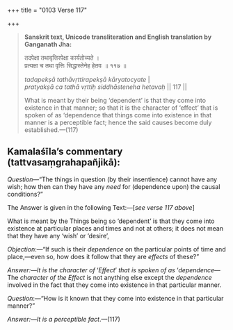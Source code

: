 +++
title = "0103 Verse 117"

+++
> **Sanskrit text, Unicode transliteration and English translation by Ganganath Jha:** 
>
> तदपेक्षा तथावृत्तिरपेक्षा कार्यतोच्यते ।  
> प्रत्यक्षा च तथा वृत्तिः सिद्धास्तेनेह हेतवः ॥ ११७ ॥ 
>
> *tadapekṣā tathāvṛttirapekṣā kāryatocyate* \|  
> *pratyakṣā ca tathā vṛttiḥ siddhāsteneha hetavaḥ* \|\| 117 \|\| 
>
> What is meant by their being ‘dependent’ is that they come into existence in that manner; so that it is the character of ‘effect’ that is spoken of as ‘dependence that things come into existence in that manner is a perceptible fact; hence the said causes become duly established.—(117)



## Kamalaśīla’s commentary (tattvasaṃgrahapañjikā):

*Question*—“The things in question (by their insentience) cannot have any wish; how then can they have any *need* for (dependence upon) the causal conditions?”

The Answer is given in the following Text:—[*see verse 117 above*]

What is meant by the Things being so ‘dependent’ is that they come into existence at particular places and times and not at others; it does not mean that they have any ‘wish’ or ‘desire’,

*Objection*:—“If such is their *dependence* on the particular points of time and place,—even so, how does it follow that they are *effects* of these?”

*Answer:—It is the character of* ‘*Effect*’ *that is spoken of as* ‘*dependence*—The *character of the Effect* is not anything else except the *dependence* involved in the fact that they come into existence in that particular manner.

*Question*:—“How is it known that they come into existence in that particular manner?”

*Answer:—It is a perceptible fact*.—(117)


